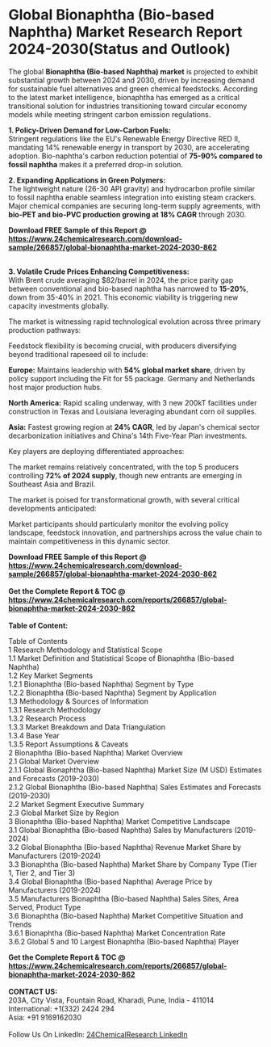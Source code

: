 <h1>Global Bionaphtha (Bio-based Naphtha) Market Research Report 2024-2030(Status and Outlook)</h1><p>The global <strong>Bionaphtha (Bio-based Naphtha) market</strong> is projected to exhibit substantial growth between 2024 and 2030, driven by increasing demand for sustainable fuel alternatives and green chemical feedstocks. According to the latest market intelligence, bionaphtha has emerged as a critical transitional solution for industries transitioning toward circular economy models while meeting stringent carbon emission regulations.</p><p><strong>1. Policy-Driven Demand for Low-Carbon Fuels:</strong><br>
Stringent regulations like the EU's Renewable Energy Directive RED II, mandating 14% renewable energy in transport by 2030, are accelerating adoption. Bio-naphtha's carbon reduction potential of <strong>75-90% compared to fossil naphtha</strong> makes it a preferred drop-in solution.</p><p><strong>2. Expanding Applications in Green Polymers:</strong><br>
The lightweight nature (26-30 API gravity) and hydrocarbon profile similar to fossil naphtha enable seamless integration into existing steam crackers. Major chemical companies are securing long-term supply agreements, with <strong>bio-PET and bio-PVC production growing at 18% CAGR</strong> through 2030.</p><div><b>Download FREE Sample of this Report @ 
            <a href="https://www.24chemicalresearch.com/download-sample/266857/global-bionaphtha-market-2024-2030-862">
            https://www.24chemicalresearch.com/download-sample/266857/global-bionaphtha-market-2024-2030-862</a></b></div><br><p><strong>3. Volatile Crude Prices Enhancing Competitiveness:</strong><br>
With Brent crude averaging $82/barrel in 2024, the price parity gap between conventional and bio-based naphtha has narrowed to <strong>15-20%</strong>, down from 35-40% in 2021. This economic viability is triggering new capacity investments globally.</p><p>The market is witnessing rapid technological evolution across three primary production pathways:</p><p>Feedstock flexibility is becoming crucial, with producers diversifying beyond traditional rapeseed oil to include:</p><p><strong>Europe:</strong> Maintains leadership with <strong>54% global market share</strong>, driven by policy support including the Fit for 55 package. Germany and Netherlands host major production hubs.</p><p><strong>North America:</strong> Rapid scaling underway, with 3 new 200kT facilities under construction in Texas and Louisiana leveraging abundant corn oil supplies.</p><p><strong>Asia:</strong> Fastest growing region at <strong>24% CAGR</strong>, led by Japan's chemical sector decarbonization initiatives and China's 14th Five-Year Plan investments.</p><p>Key players are deploying differentiated approaches:</p><p>The market remains relatively concentrated, with the top 5 producers controlling <strong>72% of 2024 supply</strong>, though new entrants are emerging in Southeast Asia and Brazil.</p><p>The market is poised for transformational growth, with several critical developments anticipated:</p><p>Market participants should particularly monitor the evolving policy landscape, feedstock innovation, and partnerships across the value chain to maintain competitiveness in this dynamic sector.</p><div><b>Download FREE Sample of this Report @ 
            <a href="https://www.24chemicalresearch.com/download-sample/266857/global-bionaphtha-market-2024-2030-862">
            https://www.24chemicalresearch.com/download-sample/266857/global-bionaphtha-market-2024-2030-862</a></b></div><br><div><b>Get the Complete Report & TOC @ 
            <a href="https://www.24chemicalresearch.com/reports/266857/global-bionaphtha-market-2024-2030-862">
            https://www.24chemicalresearch.com/reports/266857/global-bionaphtha-market-2024-2030-862</a></b></div><br>
            <b>Table of Content:</b><p>Table of Contents<br />
1 Research Methodology and Statistical Scope<br />
1.1 Market Definition and Statistical Scope of Bionaphtha (Bio-based Naphtha)<br />
1.2 Key Market Segments<br />
1.2.1 Bionaphtha (Bio-based Naphtha) Segment by Type<br />
1.2.2 Bionaphtha (Bio-based Naphtha) Segment by Application<br />
1.3 Methodology & Sources of Information<br />
1.3.1 Research Methodology<br />
1.3.2 Research Process<br />
1.3.3 Market Breakdown and Data Triangulation<br />
1.3.4 Base Year<br />
1.3.5 Report Assumptions & Caveats<br />
2 Bionaphtha (Bio-based Naphtha) Market Overview<br />
2.1 Global Market Overview<br />
2.1.1 Global Bionaphtha (Bio-based Naphtha) Market Size (M USD) Estimates and Forecasts (2019-2030)<br />
2.1.2 Global Bionaphtha (Bio-based Naphtha) Sales Estimates and Forecasts (2019-2030)<br />
2.2 Market Segment Executive Summary<br />
2.3 Global Market Size by Region<br />
3 Bionaphtha (Bio-based Naphtha) Market Competitive Landscape<br />
3.1 Global Bionaphtha (Bio-based Naphtha) Sales by Manufacturers (2019-2024)<br />
3.2 Global Bionaphtha (Bio-based Naphtha) Revenue Market Share by Manufacturers (2019-2024)<br />
3.3 Bionaphtha (Bio-based Naphtha) Market Share by Company Type (Tier 1, Tier 2, and Tier 3)<br />
3.4 Global Bionaphtha (Bio-based Naphtha) Average Price by Manufacturers (2019-2024)<br />
3.5 Manufacturers Bionaphtha (Bio-based Naphtha) Sales Sites, Area Served, Product Type<br />
3.6 Bionaphtha (Bio-based Naphtha) Market Competitive Situation and Trends<br />
3.6.1 Bionaphtha (Bio-based Naphtha) Market Concentration Rate<br />
3.6.2 Global 5 and 10 Largest Bionaphtha (Bio-based Naphtha) Player</p><div><b>Get the Complete Report & TOC @ 
            <a href="https://www.24chemicalresearch.com/reports/266857/global-bionaphtha-market-2024-2030-862">
            https://www.24chemicalresearch.com/reports/266857/global-bionaphtha-market-2024-2030-862</a></b></div><br><b>CONTACT US:</b><br>
            203A, City Vista, Fountain Road, Kharadi, Pune, India - 411014<br>
            International: +1(332) 2424 294<br>
            Asia: +91 9169162030 <br><br>
            Follow Us On LinkedIn: <a href="https://www.linkedin.com/company/24chemicalresearch/">24ChemicalResearch LinkedIn</a>